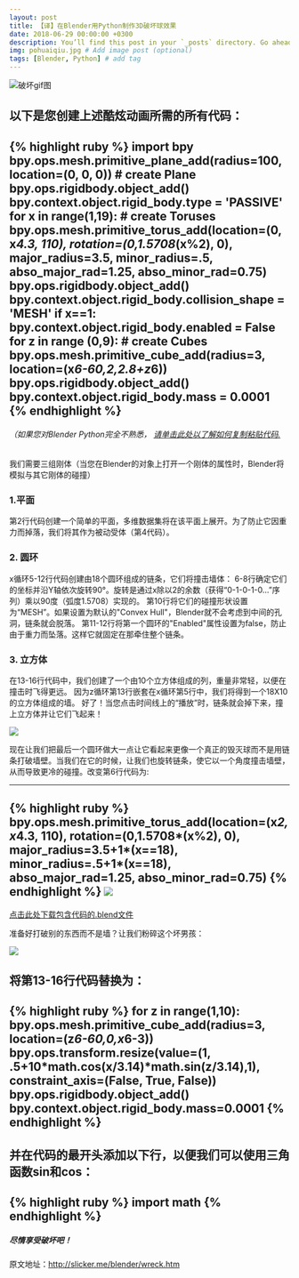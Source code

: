 ```yaml
---
layout: post
title: 【译】在Blender用Python制作3D破坏球效果
date: 2018-06-29 00:00:00 +0300
description: You’ll find this post in your `_posts` directory. Go ahead and edit it and re-build the site to see your changes. # Add post description (optional)
img: pohuaiqiu.jpg # Add image post (optional)
tags: [Blender, Python] # add tag
---
```


![破坏gif图](https://i.imgur.com/9OUdwNR.gif)

以下是您创建上述酷炫动画所需的所有代码：
---
{% highlight ruby %}
import bpy
bpy.ops.mesh.primitive_plane_add(radius=100, location=(0, 0, 0)) # create Plane
bpy.ops.rigidbody.object_add()
bpy.context.object.rigid_body.type = 'PASSIVE'
for x in range(1,19): # create Toruses
    bpy.ops.mesh.primitive_torus_add(location=(0, x*4.3, 110), rotation=(0,1.5708*(x%2), 0), major_radius=3.5, minor_radius=.5, abso_major_rad=1.25, abso_minor_rad=0.75)
    bpy.ops.rigidbody.object_add()
    bpy.context.object.rigid_body.collision_shape = 'MESH'
    if x==1:
        bpy.context.object.rigid_body.enabled = False
    for z in range (0,9): # create Cubes
        bpy.ops.mesh.primitive_cube_add(radius=3, location=(x*6-60,2,2.8+z*6))
        bpy.ops.rigidbody.object_add()        
        bpy.context.object.rigid_body.mass = 0.0001
{% endhighlight %}
---
###### （如果您对Blender Python完全不熟悉， [请单击此处以了解如何复制粘贴代码.](http://slicker.me/blender/3d_mandelbrot.htm)
  我们需要三组刚体（当您在Blender的对象上打开一个刚体的属性时，Blender将模拟与其它刚体的碰撞）

### 1.平面
第2行代码创建一个简单的平面，多维数据集将在该平面上展开。为了防止它因重力而掉落，我们将其作为被动受体（第4代码）。
### 2. 圆环
x循环5-12行代码创建由18个圆环组成的链条，它们将撞击墙体：
6-8行确定它们的坐标并沿Y轴依次旋转90°。旋转是通过x除以2的余数（获得“0-1-0-1-0...”序列）乘以90度（弧度1.5708）实现的。
第10行将它们的碰撞形状设置为“MESH”。如果设置为默认的"Convex Hull"，Blender就不会考虑到中间的孔洞，链条就会脱落。
第11-12行将第一个圆环的"Enabled"属性设置为false，防止由于重力而坠落。这样它就固定在那牵住整个链条。
### 3. 立方体
在13-16行代码中，我们创建了一个由10个立方体组成的列，重量非常轻，以便在撞击时飞得更远。
因为z循环第13行嵌套在x循环第5行中，我们将得到一个18X10的立方体组成的墙。
好了！当您点击时间线上的“播放”时，链条就会掉下来，撞上立方体并让它们飞起来！

![](https://i.imgur.com/BhJdnCe.gif)

现在让我们把最后一个圆环做大一点让它看起来更像一个真正的毁灭球而不是用链条打破墙壁。当我们在它的时候，让我们也旋转链条，使它以一个角度撞击墙壁，从而导致更冷的碰撞。改变第6行代码为:

---
{% highlight ruby %}
bpy.ops.mesh.primitive_torus_add(location=(x*2, x*4.3, 110), rotation=(0,1.5708*(x%2), 0), major_radius=3.5+1*(x==18), minor_radius=.5+1*(x==18), abso_major_rad=1.25, abso_minor_rad=0.75)
{% endhighlight %}
![](https://i.imgur.com/9OUdwNR.gif)
---
[点击此处下载包含代码的.blend文件](https://web.opendrive.com/api/v1/download/file.json/OF8xMzk3MDkxODVf?inline=0)

准备好打破别的东西而不是墙？让我们粉碎这个坏男孩：

![](https://i.imgur.com/JqqHkMp.gif)

将第13-16行代码替换为：
---
{% highlight ruby %}
for z in range(1,10):
    bpy.ops.mesh.primitive_cube_add(radius=3, location=(z*6-60,0,x*6-3))
    bpy.ops.transform.resize(value=(1, .5+10*math.cos(x/3.14)*math.sin(z/3.14),1), constraint_axis=(False, True, False))
    bpy.ops.rigidbody.object_add()
    bpy.context.object.rigid_body.mass=0.0001
{% endhighlight %}
---

并在代码的最开头添加以下行，以便我们可以使用三角函数sin和cos：
---
{% highlight ruby %}
import math
{% endhighlight %}
---
##### 尽情享受破坏吧！

原文地址：http://slicker.me/blender/wreck.htm
